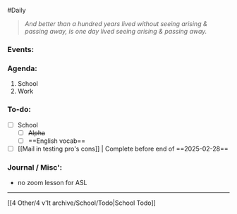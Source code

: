 #Daily
>*And better than a hundred years lived without seeing arising & passing away, is one day lived seeing arising & passing away.*
### Events:


### Agenda:
1. School
2. Work

### To-do:
- [ ] School
	- [ ] ~~Alpha~~
	- [ ] ==English vocab==
- [ ] [[Mail in testing pro's cons]] | Complete before end of ==2025-02-28==

### Journal / Misc':
- no zoom lesson for ASL


---
[[4 Other/4 v'lt archive/School/Todo|School Todo]]